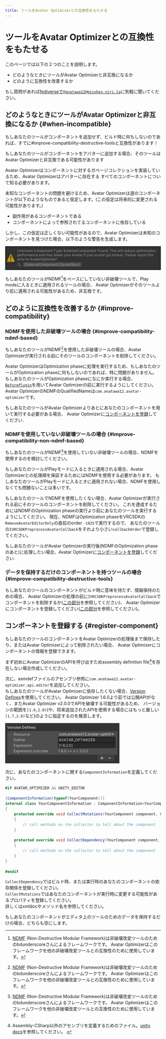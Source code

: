 ```yaml
---
title: ツールをAvatar Optimizerとの互換性をもたせる
---
```


# ツールをAvatar Optimizerとの互換性をもたせる

このページでは以下の２つのことを説明します。

- どのようなときにツールがAvatar Optimizerと非互換になるか
- どのように互換性を改善するか

もし質問があれば[fediverseで`@anatawa12@misskey.niri.la`][fediverse]に気軽に聞いてください。

## どのようなときにツールがAvatar Optimizerと非互換になるか {#when-incompatible}

もしあなたのツールがコンポーネントを追加せず、ビルド時に何もしないのであれば、すでに#improve-compatibility-destructive-toolsと互換性があります！

もしあなたのツールがコンポーネントをアバターに追加する場合、そのツールはAvatar Optimizerと非互換である可能性があります

Avatar Optimizerはコンポーネントに対するガベージコレクションを実装しているため、Avatar Optimizerはアバターに存在する
すべてのコンポーネントについて知る必要があります。

未知なコンポーネントの問題を避けるため、Avatar Optimizerは道のコンポーネントが以下のようなものであると仮定します。(この仮定は将来的に変更される可能性があります。)
- 副作用があるコンポーネントである
- コンポーネントによって参照されてるコンポーネントに依存している

しかし、この仮定は正しくない可能性があるので、Avatar Optimizerは未知のコンポーネントを見つけた場合、以下のような警告を生成します。

![unknown-component-warning](unknown-component-warning.png)

もしあなたのツールがNDMF[^NDMF]をベースにしていない非破壊ツールで、Play modeに入るときに適用されるツールの場合、 Avatar
Optimizerがそのツールより前に適用される可能性があるため、非互換です。

## どのように互換性を改善するか {#improve-compatibility}

### NDMFを使用した非破壊ツールの場合 {#improve-compatibility-ndmf-based}

もしあなたのツールがNDMF[^NDMF]を使用した非破壊ツールの場合、Avatar Optimizerが実行される前にそのツールのコンポーネントを削除してください。

Avatar OptimizerはOptimization phaseに処理を実行するため、もしあなたのツールがOptimization phaseに何もしないのであれば、特に問題がありません。
もしあなたのツールがOptimization phaseになにか実行する場合、[`BeforePlugin`][ndmf-BeforePlugin]を用いてAvatar Optimizerの前に実行するようにしてください。
Avatar OptimizerのNDMFのQualifiedNameは`com.anatawa12.avatar-optimizer`です。

もしあなたのツールがAvatar Optimizerよりあとにあなたのコンポーネントを用いて実行する必要がある場合、 Avatar Optimizerに[コンポーネントを登録][register-component]してください.

### NDMFを使用していない非破壊ツールの場合 {#improve-compatibility-non-ndmf-based}

もしあなたのツールがNDMF[^NDMF]を使用していない非破壊ツールの場合、NDMFを使用するのを検討してください。

もしあなたのツールがPlayモードに入るときに適用される場合、Avatar Optimizerとの処理順を保証するためにはNDMFを使用する必要があります。
もしあなたのツールがPlayモードに入るときに適用されない場合、NDMFを使用しなくても問題ないことは多いです。

もしあなたのツールでNDMFを使用したくない場合、Avatar Optimizerが実行される前にそのツールのコンポーネントを削除してください。
これを達成するためにはNDMFのOptimization phaseの実行より前にあなたのツールを実行するようにしてください。
現在、NDMFはOptimization phaseをVRCSDKの`RemoveAvatarEditorOnly`の直前のorder `-1025`で実行するので、
あなたのツールの`IVRCSDKPreprocessAvatarCallback`をそれより小さい`callbackOrder`で登録してください。

もしあなたのツールがAvatar Optimizerの実行後(NDMFのOptimization phaseのあと)に処理したい場合、Avatar Optimizerに[コンポーネントを登録][register-component]してください.

### データを保持するだけのコンポーネントを持つツールの場合 {#improve-compatibility-destructive-tools}

もしあなたのツールのコンポーネントがビルド時に意味を持たず、情報保持のための場合、
Avatar Optimizerの処理の前に`IVRCSDKPreprocessAvatarCallback`でコンポーネントを削除するか([この部分](#improve-compatibility-non-ndmf-based)を参照してください)、
Avatar Optimizerにコンポーネントを登録してください([この部分][register-component]を参照してください)。

## コンポーネントを登録する {#register-component}

もしあなたのツールのコンポーネントをAvatar Optimizerの処理後まで保持したり、またはAvatar Optimizerによって削除されたい場合、
Avatar Optimizerにコンポーネントの情報を登録できます。

まず初めにAvatar OptimizerのAPIを呼び出すためassembly definition file[^asmdef]を存在しない場合作成してください。

次に、asmdefファイルのアセンブリ参照に`com.anatawa12.avatar-optimizer.api.editor`を追加してください。\
もしあなたのツールがAvatar Optimizerに依存したくない場合、[Version Defines]を使用してください。
Avatar Optimizer 1.6.0より前では公開APIがなく、またAvatar Optimizer v2.0.0でAPIを破壊する可能性があるため、
バージョンの範囲を`[1.6,2.0)`(や、将来追加されたAPIを使用する場合にはもっと厳しい `[1.7,2.0)`など)のように指定するのを推奨します。

![version-defines.png](version-defines.png)

次に、あなたのコンポーネントに関する`ComponentInformation`を定義してください。

```csharp
#if AVATAR_OPTIMIZER && UNITY_EDITOR

[ComponentInformation(typeof(YourComponent))]
internal class YourComponentInformation : ComponentInformation<YourComponent>
{
    protected override void CollectMutations(YourComponent component, ComponentMutationsCollector collector)
    {
        // call methods on the collector to tell about the component
    }

    protected override void CollectDependency(YourComponent component, ComponentDependencyCollector collector)
    {
        // call methods on the collector to tell about the component
    }
}

#endif
```

`CollectDependency`ではビルド時、または実行時のあなたのコンポーネントの依存関係を登録してください。\
`CollectMutations`ではあなたのコンポーネントが実行時に変更する可能性があるプロパティを登録してください。\
詳しくはxmldocやメソッド名を参照してください。

もしあなたのコンポーネントがエディタ上のツールのためのデータを保持するだけの場合、どちらも空にします。

[fediverse]: https://misskey.niri.la/@anatawa12
[ndmf-BeforePlugin]: https://ndmf.nadena.dev/api/nadena.dev.ndmf.fluent.Sequence.html#nadena_dev_ndmf_fluent_Sequence_BeforePlugin_System_String_System_String_System_Int32_
[register-component]: #register-component

[^asmdef]: Assembly-CSharp以外のアセンブリを定義するためのファイル。[unity docs](https://docs.unity3d.com/2019.4/Documentation/Manual/ScriptCompilationAssemblyDefinitionFiles.html)を参照してください。.
[^NDMF]: [NDMF] (Non-Destructive Modular Framework)は非破壊改変ツールのためのbdunderscoreさんによるフレームワークです。 
Avatar Optimizerはこのフレームワークを他の非破壊改変ツールとの互換性のために使用しています。

[NDMF]: https://ndmf.nadena.dev/
[modular-avatar]: https://modular-avatar.nadena.dev/
[Version Defines]: https://docs.unity3d.com/2019.4/Documentation/Manual/ScriptCompilationAssemblyDefinitionFiles.html#define-symbols
